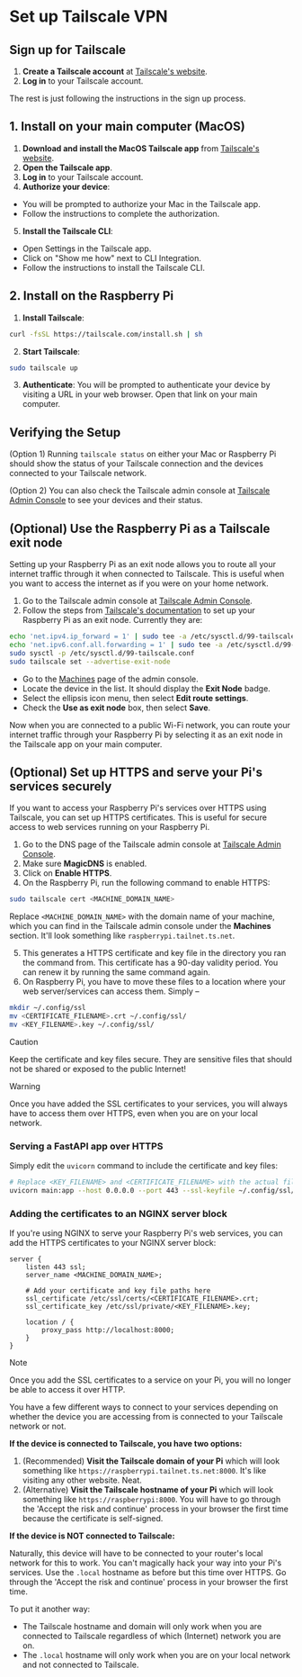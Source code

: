 # Set up Tailscale VPN

## Sign up for Tailscale
1. **Create a Tailscale account** at [Tailscale's website](https://tailscale.com/).
2. **Log in** to your Tailscale account.

The rest is just following the instructions in the sign up process.

## 1. Install on your main computer (MacOS)
1. **Download and install the MacOS Tailscale app** from [Tailscale's website](https://tailscale.com/download).
2. **Open the Tailscale app**.
3. **Log in** to your Tailscale account.
4. **Authorize your device**:
  - You will be prompted to authorize your Mac in the Tailscale app.
  - Follow the instructions to complete the authorization.
5. **Install the Tailscale CLI**:
  - Open Settings in the Tailscale app.
  - Click on "Show me how" next to CLI Integration.
  - Follow the instructions to install the Tailscale CLI.

## 2. Install on the Raspberry Pi
1. **Install Tailscale**:
```bash
curl -fsSL https://tailscale.com/install.sh | sh
```
2. **Start Tailscale**:
```bash
sudo tailscale up
```
3. **Authenticate**:
You will be prompted to authenticate your device by visiting a URL in your web browser. Open that link on your main computer.

## Verifying the Setup
(Option 1) Running `tailscale status` on either your Mac or Raspberry Pi should show the status of your Tailscale connection and the devices connected to your Tailscale network.

(Option 2) You can also check the Tailscale admin console at [Tailscale Admin Console](https://login.tailscale.com/admin/machines) to see your devices and their status.

## (Optional) Use the Raspberry Pi as a Tailscale exit node
Setting up your Raspberry Pi as an exit node allows you to route all your internet traffic through it when connected to Tailscale. This is useful when you want to access the internet as if you were on your home network.

1. Go to the Tailscale admin console at [Tailscale Admin Console](https://login.tailscale.com/admin/machines).
2. Follow the steps from [Tailscale's documentation](https://tailscale.com/kb/1408/quick-guide-exit-nodes?tab=linux) to set up your Raspberry Pi as an exit node. Currently they are:

```bash
echo 'net.ipv4.ip_forward = 1' | sudo tee -a /etc/sysctl.d/99-tailscale.conf
echo 'net.ipv6.conf.all.forwarding = 1' | sudo tee -a /etc/sysctl.d/99-tailscale.conf
sudo sysctl -p /etc/sysctl.d/99-tailscale.conf
sudo tailscale set --advertise-exit-node
```

- Go to the [Machines](https://login.tailscale.com/admin/machines) page of the admin console.
- Locate the device in the list. It should display the **Exit Node** badge.
- Select the ellipsis icon menu, then select **Edit route settings**.
- Check the **Use as exit node** box, then select **Save**.

Now when you are connected to a public Wi-Fi network, you can route your internet traffic through your Raspberry Pi by selecting it as an exit node in the Tailscale app on your main computer.

## (Optional) Set up HTTPS and serve your Pi's services securely

If you want to access your Raspberry Pi's services over HTTPS using Tailscale, you can set up HTTPS certificates. This is useful for secure access to web services running on your Raspberry Pi.

1. Go to the DNS page of the Tailscale admin console at [Tailscale Admin Console](https://login.tailscale.com/admin/dns).
2. Make sure **MagicDNS** is enabled.
3. Click on **Enable HTTPS**.
4. On the Raspberry Pi, run the following command to enable HTTPS:
```bash
sudo tailscale cert <MACHINE_DOMAIN_NAME>
```

Replace `<MACHINE_DOMAIN_NAME>` with the domain name of your machine, which you can find in the Tailscale admin console under the **Machines** section. It'll look something like `raspberrypi.tailnet.ts.net`.

5. This generates a HTTPS certificate and key file in the directory you ran the command from. This certificate has a 90-day validity period. You can renew it by running the same command again.
6. On Raspberry Pi, you have to move these files to a location where your web server/services can access them. Simply –
```bash
mkdir ~/.config/ssl
mv <CERTIFICATE_FILENAME>.crt ~/.config/ssl/
mv <KEY_FILENAME>.key ~/.config/ssl/
```

> [!CAUTION]
> Keep the certificate and key files secure. They are sensitive files that should not be shared or exposed to the public Internet!

> [!WARNING]
> Once you have added the SSL certificates to your services, you will always have to access them over HTTPS, even when you are on your local network.

### Serving a FastAPI app over HTTPS

Simply edit the `uvicorn` command to include the certificate and key files:

```bash
# Replace <KEY_FILENAME> and <CERTIFICATE_FILENAME> with the actual filenames generated by Tailscale
uvicorn main:app --host 0.0.0.0 --port 443 --ssl-keyfile ~/.config/ssl/<KEY_FILENAME>.key --ssl-certfile ~/.config/ssl/<CERTIFICATE_FILENAME>.crt
```

### Adding the certificates to an NGINX server block

If you're using NGINX to serve your Raspberry Pi's web services, you can add the HTTPS certificates to your NGINX server block:
```nginx
server {
    listen 443 ssl;
    server_name <MACHINE_DOMAIN_NAME>;

    # Add your certificate and key file paths here
    ssl_certificate /etc/ssl/certs/<CERTIFICATE_FILENAME>.crt;
    ssl_certificate_key /etc/ssl/private/<KEY_FILENAME>.key;

    location / {
        proxy_pass http://localhost:8000;
    }
}
```

> [!NOTE]
> Once you add the SSL certificates to a service on your Pi, you will no longer be able to access it over HTTP.
>
> You have a few different ways to connect to your services depending on whether the device you are accessing from is connected to your Tailscale network or not.
>
> **If the device is connected to Tailscale, you have two options:**
>
> 1. (Recommended) **Visit the Tailscale domain of your Pi** which will look something like `https://raspberrypi.tailnet.ts.net:8000`. It's like visiting any other website. Neat.
> 2. (Alternative) **Visit the Tailscale hostname of your Pi** which will look something like `https://raspberrypi:8000`. You will have to go through the 'Accept the risk and continue' process in your browser the first time because the certificate is self-signed.
>
> **If the device is NOT connected to Tailscale:** 
> 
> Naturally, this device will have to be connected to your router's local network for this to work. You can't magically hack your way into your Pi's services. 
> Use the `.local` hostname as before but this time over HTTPS. Go through the 'Accept the risk and continue' process in your browser the first time.

To put it another way:
* The Tailscale hostname and domain will only work when you are connected to Tailscale regardless of which (Internet) network you are on.
* The `.local` hostname will only work when you are on your local network and not connected to Tailscale.